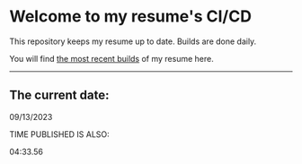 # Welcome to my resume's CI/CD
This repository keeps my resume up to date. Builds are done daily.
  
You will find [the most recent builds](output/) of my resume here.
* * *
 
## The current date:  
 09/13/2023 
   
  
  
 TIME PUBLISHED IS ALSO: 
  
 04:33.56 
  
  
